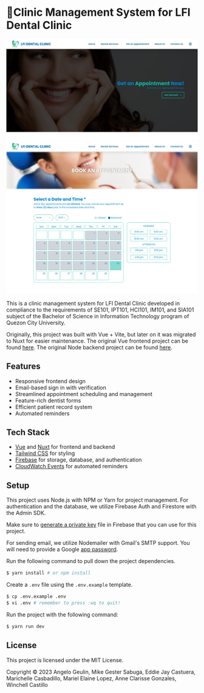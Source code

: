 # 🦷Clinic Management System for LFI Dental Clinic

![Screenshot of the home page](https://raw.githubusercontent.com/arvl130/nuxt-lfi-dental-clinic/master/preview-2.png)
![Screenshot of the appointments scheduling page](https://raw.githubusercontent.com/arvl130/nuxt-lfi-dental-clinic/master/preview-1.png)

This is a clinic management system for LFI Dental Clinic developed in compliance to the requirements of SE101, IPT101, HCI101, IM101, and SIA101 subject of the Bachelor of Science in Information Technology program of Quezon City University.

Originally, this project was built with Vue + Vite, but later on it was migrated to Nuxt for easier maintenance. The original Vue frontend project can be found [here](https://gitlab.com/arvl/vue-lfi-dental-clinic). The original Node backend project can be found [here](https://gitlab.com/arvl/node-lfi-dental-clinic).

## Features

- Responsive frontend design
- Email-based sign in with verification
- Streamlined appointment scheduling and management
- Feature-rich dentist forms
- Efficient patient record system
- Automated reminders

## Tech Stack

- [Vue](https://vuejs.org) and [Nuxt](https://nuxt.com) for frontend and backend
- [Tailwind CSS](tailwindcss.com) for styling
- [Firebase](https://firebase.google.com) for storage, database, and authentication
- [CloudWatch Events](https://aws.amazon.com/cloudwatch) for automated reminders

## Setup

This project uses Node.js with NPM or Yarn for project management. For authentication and
the database, we utilize Firebase Auth and Firestore with the Admin SDK.

Make sure to [generate a private key](https://firebase.google.com/docs/admin/setup#initialize-sdk)
file in Firebase that you can use for this project.

For sending email, we utilize Nodemailer with Gmail's SMTP support. You will need to provide
a Google [app password](https://support.google.com/accounts/answer/185833).

Run the following command to pull down the project dependencies.

```sh
$ yarn install # or npm install
```

Create a `.env` file using the `.env.example` template.

```sh
$ cp .env.example .env
$ vi .env # remember to press :wq to quit!
```

Run the project with the following command:

```sh
$ yarn run dev
```

## License

This project is licensed under the MIT License.

Copyright © 2023 Angelo Geulin, Mike Gester Sabuga, Eddie Jay Castuera, Marichelle Casbadillo, Mariel Elaine Lopez, Anne Clarisse Gonzales, Winchell Castillo
